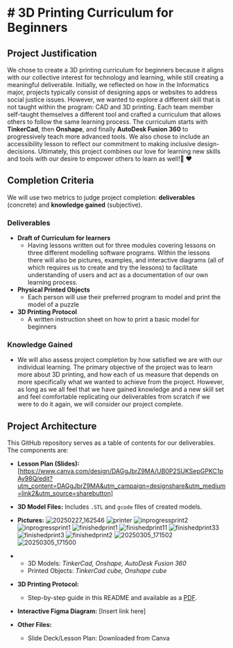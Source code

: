 # # 3D Printing Curriculum for Beginners

## Project Justification
We chose to create a 3D printing curriculum for beginners because it aligns with our collective interest for technology and learning, while still creating a meaningful deliverable. Initially, we reflected on how in the Informatics major, projects typically consist of designing apps or websites to address social justice issues. However, we wanted to explore a different skill that is not taught within the program: CAD and 3D printing.  Each team member self-taught themselves a different tool and crafted a curriculum that allows others to follow the same learning process. The curriculum starts with **TinkerCad**, then **Onshape**, and finally **AutoDesk Fusion 360** to progressively teach more advanced tools. We also chose to include an accessibility lesson to reflect our commitment to making inclusive design-decisions. Ultimately, this project combines our love for learning new skills and tools with our desire to empower others to learn as well!🙂 ♥️

## Completion Criteria
We will use two metrics to judge project completion: **deliverables** (concrete) and **knowledge gained** (subjective).

### Deliverables
- **Draft of Curriculum for learners**
  - Having lessons written out for three modules covering lessons on three different modelling software programs. Within the lessons there will also be pictures, examples, and interactive diagrams  (all of which requires us to create and try the lessons) to facilitate understanding of users and act as a documentation of our own learning process.
- **Physical Printed Objects**
  - Each person will use their preferred program to model and print the model of a puzzle
- **3D Printing Protocol**
  - A written instruction sheet on how to print a basic model for beginners

### Knowledge Gained
- We will also assess project completion by how satisfied we are with our individual learning. The primary objective of the project was to learn more about 3D printing, and how each of us measure that depends on more specifically what we wanted to achieve from the project. However, as long as we all feel that we have gained knowledge and a new skill set and feel comfortable replicating our deliverables from scratch if we were to do it again, we will consider our project complete.

## Project Architecture
This GitHub repository serves as a table of contents for our deliverables. The components are:

- **Lesson Plan (Slides):** [https://www.canva.com/design/DAGgJbrZ9MA/UB0P2SUKSepGPKC1pAy98Q/edit?utm_content=DAGgJbrZ9MA&utm_campaign=designshare&utm_medium=link2&utm_source=sharebutton]
- **3D Model Files:** Includes `.STL` and `gcode` files of created models.
- **Pictures:**
![20250227_162546](https://github.com/user-attachments/assets/ced6255a-dd66-414b-8f8c-17f99c752cc3)
![printer](https://github.com/user-attachments/assets/b8cb9eaf-7762-47bd-bbca-971615edecea)
![inprogressprint2](https://github.com/user-attachments/assets/8072160a-eb40-40e4-9604-4850bc69af3f)
![inprogressprint1](https://github.com/user-attachments/assets/26248fd0-d227-49fa-a578-fbc8a95d65de)
![finishedprint1](https://github.com/user-attachments/assets/d349c0c3-5558-4b40-81f1-12aa34ad6e9b)
![finishedprint11](https://github.com/user-attachments/assets/b5b591b9-08ce-456a-a1c8-974d27060e79)
![finishedprint33](https://github.com/user-attachments/assets/6fe45e08-03fd-4381-89da-eef44f77ec85)
![finishedprint3](https://github.com/user-attachments/assets/83804c35-ed9b-47de-910d-4c29ddacd081)
![finishedprint2](https://github.com/user-attachments/assets/67fe35fe-9276-494b-8d99-00fad3063e0d)
![20250305_171502](https://github.com/user-attachments/assets/58b81c11-69fa-4335-a38f-db51066ea1a9)
![20250305_171500](https://github.com/user-attachments/assets/9d7e74e4-5113-423c-8488-251f5aebe286)

- 
  - 3D Models: *TinkerCad, Onshape, AutoDesk Fusion 360*
  - Printed Objects: *TinkerCad cube, Onshape cube*
- **3D Printing Protocol:** 
  - Step-by-step guide in this README and available as a [PDF](#).
- **Interactive Figma Diagram:** [Insert link here]
- **Other Files:** 
  - Slide Deck/Lesson Plan: Downloaded from Canva

